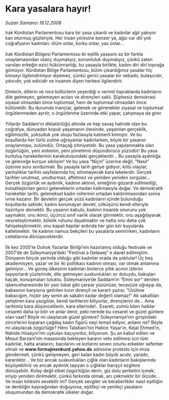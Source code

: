 # Kara yasalara hayır!

*Suzan Samancı 19.12.2008*

<div class="taraf_structure_2col_1zq">
<div class="margen_n">



 <p>Irak Kürdistan Parlamentosu kara bir yasa çıkardı ve kadınlar ağıt yakıyor kan oturmuş gözleriyle. Her insan yöresine benzer ya, ağzı var dili yok coğrafyanın kadınları: ölüm onlar, korku onlar, yas onlar...<br/><br/>Irak Kürdistan Bölgesi Parlamentosu iki eşlilik yasasını az bir farkla onaylamasından utanç duymalıyız, sorumluluk duymalıyız, çünkü zaten varolan erkeğin ezici hükümranlığı, bu yasayla birlikte, kadını diri diri toprağa gömüyor. Kürdistan Bölge Parlamentosu, bizim çıkardığımız yasalar hiç kimseyi ilgilendirmiyor diyemez, çünkü gerici yasalar bir vebadır, bulaşıcıdır, yıkıcıdır, yok edicidir ve insanım diyen herkesi ilgilendirir.<br/><br/>Dinlerin, dillerin ve nice kültürlerin yeşerdiği o verimli topraklarda kadınların dile gelmeyen, gelemeyen acıları ve dirençleri saklı. Şüphesiz demokrasi siyasal olmazdan önce toplumsal, hem de toplumsal olmazdan önce kültüreldir. Bu durumda inançlar, gelenek ve görenekler siyasal ve toplumsal örgütlenmeden ayrılır, o örgütlenme üzerinde etki yapar, çatışmaya da girer.<br/><br/>Yıllardır Saddam’ın diktatörlüğü altında ve hep savaş halinde olan bu coğrafya, dünyadan kopuk yaşamanın ötesinde, yaşanılan gerçeklik, eğitimsizlik, yoksulluk yok oluşu fazlasıyla katmerli kılmıştır. Ve bu koşullarda her türlü zulme uğrayanlar kadınlarken, böyle bir yasanın onaylanması, zulümdür, Ortaçağ zihniyetidir. Bu yasa yapılanmakta olan özgürlüğün, yeni sistemin, yeni yönetimin düşündürücü yüzüdür! Bu yasa kurtuluş hareketlerinin karakutusundaki gerçeklerdir… Bu yasayla aydınlığa ve geleceğe kurşun sıkılıyor! Ve bu yasa “Niçin” üzerine değil, “Nasıl” üzerine soru sordurmalı. Bu yasayla tarih geriye gidiyor; kötü olaylar, yanlışlıklar tarihin sayfalarında hiç silinmeyecek kara lekelerdir. Gerçek tarihler unutmaz, unutturmaz, affetmez ve yeniden yeniden sorgular... Gerçek özgürlük ve aydınlık, kadının aklının, emeğinin gözardı edilmediği, kutsallaştırılan gerici geleneklerin ortadan kalkmasıyla doğar. Ve demokratik hareketler tarihi, geleneksel kadın rollerinin ortadan kaldırılmasından sonra ivme kazanır. Bir devletin gerçek yüzü kadınların içinde bulunduğu koşullarda saklıdır, kadını korumayan devlet, çöküşünü kendi elleriyle hazırlıyor demektir. Bu yasanın kabulü; kadının insanlık onurunu yok saymaktır, onu ikinci, üçüncü sınıf varlık olarak görmektir, onu aşağılayarak nesneleştirmektir, kölelik ruhunu dayatmaktır ve hatta onu daha çok fahişeleştirmektir, onu kapalı kapılar ardında her gün kör kuyularda katletmektir. Ve kadının namus bekçileri bu yasalarla semirirken, kadınların cellatlarına dönüşeceklerdir.<br/><br/>İlk kez 2005’te Duhok Yazarlar Birliği’nin hazırlamış olduğu festivale ve 2007’de de Süleymaniye’deki “Festival a Gelawej” e davet edilmiştim. Dünyanın birçok yerinde olduğu gibi kadınlar orada da yoktular! Üç beş akademisyen, yazar ve bir iki politikacı kadının olması, var olmak anlamına gelmiyor... Ve güneş ülkesinin kadınları binlerce yıllık acının izlerini taşıyorlardı yüzlerinde, dile gelmeyen suskunlukları sır doluydu, bakışları kaçak, konuşmaları tutuktu. Süleymaniye’de Saddam’ın “Emni sor” denilen işkencehanesinde bir yazı tokat gibi çarpar yüzünüze, tecavüze uğrayıp da, babasının karşısına getirilen kızın dirençli ve kararlı yazısı: “Üzülme babacığım, hiçbir şey senin ak sakalın kadar değerli olamaz!” Ak sakallıları yetiştiren kara yazgılılar, kendi tarihlerini biliyorlar, dirençlerini de... Ama tarihimiz kara düşüncelilerin, kara ellerinde!.. Esareti, zulmü bilen halklar cesareti daha iyi bilir ve anlar denir, peki nerede bu cesaret ve güzel günlere olan vaat? Böyle mi ulaşılacak güzel günlere? Süleymaniye’nin girişindeki zincirlerini koparan çağdaş kadın figürü neyi temsil ediyor, anlamı ne? Böyle mi ulaşılacak özgürlüğe? Hêro Talabani’nin Hatice Yaşar’ın, Kejal Ehmed’in, Nahide Hüseyni’nin uykuları kaçıyordur, biliyorum. Şu an kabul edilen ve Mesut Barzani’nin masasında bekleyen kararın veto edilmesi için tüm kadınlar, hatta analarını, bacılarını ve kızlarını seven onurlu erkekler seferber olmalı ve <b>www.formajinenkurd.yahoo.de</b> adresine protesto için imza göndermeli, çünkü gelişmeyen, geri kalan kadın büyük acıdır, yaradır, karanlıktır... Ve biz ancak suskunlukları çığlık olan kadınların bakışlarında büyüyebiliriz ve ancak aydınlık taşıyan o çığlıklar barışçıl ezgilere dönüşebilir. Kolay değil elbet özgürlüğün derin, giz dolu şerbetini içmek; eriyip yeniden dirilmektir, çünkü farkında olmak, acı çekmektir bir ölçüde... Ve insan kölesini sevebilir mi? Gerçek sevgiler ve beraberlikler nasıl eşitliğin ve denkliğin kaynağından doğuyorsa, eşitlikçi ve yenlikçi yasaların oluşumundan da demokratik ülkeler doğar.</p>

<br/>


<div id="taraf_not">
</div>

</div>


</div>
